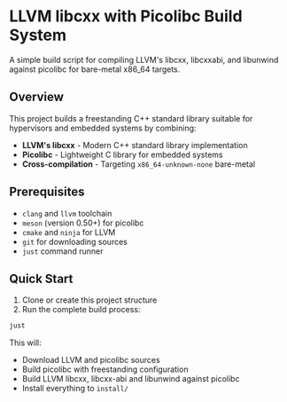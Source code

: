 # LLVM libcxx with Picolibc Build System

A simple build script for compiling LLVM's libcxx, libcxxabi, and libunwind against picolibc for bare-metal x86_64 targets.

## Overview

This project builds a freestanding C++ standard library suitable for hypervisors and embedded systems by combining:
- **LLVM's libcxx** - Modern C++ standard library implementation
- **Picolibc** - Lightweight C library for embedded systems
- **Cross-compilation** - Targeting `x86_64-unknown-none` bare-metal

## Prerequisites

- `clang` and `llvm` toolchain
- `meson` (version 0.50+) for picolibc
- `cmake` and `ninja` for LLVM
- `git` for downloading sources
- `just` command runner

## Quick Start

1. Clone or create this project structure
2. Run the complete build process:

```bash
just
```

This will:
- Download LLVM and picolibc sources
- Build picolibc with freestanding configuration
- Build LLVM libcxx, libcxx-abi and libunwind against picolibc
- Install everything to `install/`

